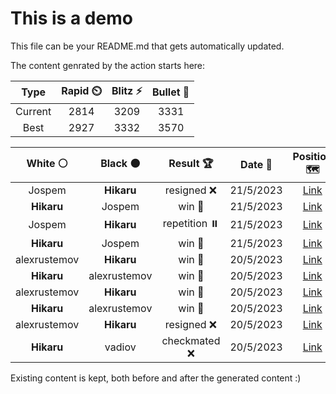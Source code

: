 # This is a demo

This file can be your README.md that gets automatically updated.

The content genrated by the action starts here:

<!--START_SECTION:chessStats-->
<!-- Automatically generated with https://github.com/Balastrong/chess-stats-action -->

| Type | Rapid ⏲️ | Blitz ⚡ | Bullet 🔫 |
|:---:|:---:|:---:|:---:|
| Current | 2814 | 3209 | 3331 |
| Best | 2927 | 3332 | 3570 |

| White ⚪ | Black ⚫ | Result 🏆 | Date 📅 | Position 🗺️ | Type 🕕 |
|:---:|:---:|:---:|:---:|:---:|:---:|
| Jospem | **Hikaru** | resigned ❌ | 21/5/2023 | <a href="http://www.ee.unb.ca/cgi-bin/tervo/fen.pl?select=2b3k1/8/p2P1N1p/1p6/4r3/2P1bN2/PP4P1/3R3K b - -">Link</a> | Blitz |
| **Hikaru** | Jospem | win 🥇 | 21/5/2023 | <a href="http://www.ee.unb.ca/cgi-bin/tervo/fen.pl?select=8/5pk1/5np1/8/1P1Q2PP/3p4/3K4/1r6 b - -">Link</a> | Blitz |
| Jospem | **Hikaru** | repetition ⏸️ | 21/5/2023 | <a href="http://www.ee.unb.ca/cgi-bin/tervo/fen.pl?select=8/8/5k2/7p/2p2p1P/1pP1pPp1/1P2K1P1/8 w - -">Link</a> | Blitz |
| **Hikaru** | Jospem | win 🥇 | 21/5/2023 | <a href="http://www.ee.unb.ca/cgi-bin/tervo/fen.pl?select=5bk1/pp2np2/4pQ1p/1N1pP2P/PPr5/2r5/5PPK/4R3 b - -">Link</a> | Blitz |
| alexrustemov | **Hikaru** | win 🥇 | 20/5/2023 | <a href="http://www.ee.unb.ca/cgi-bin/tervo/fen.pl?select=8/b4pk1/B5p1/Pp3p1p/1P2qP1P/2P3P1/3Q2K1/8 w - -">Link</a> | Blitz |
| **Hikaru** | alexrustemov | win 🥇 | 20/5/2023 | <a href="http://www.ee.unb.ca/cgi-bin/tervo/fen.pl?select=1Q6/8/8/8/4k3/8/5p2/5K2 b - -">Link</a> | Blitz |
| alexrustemov | **Hikaru** | win 🥇 | 20/5/2023 | <a href="http://www.ee.unb.ca/cgi-bin/tervo/fen.pl?select=6k1/2R5/5K2/8/8/5r2/8/8 w - -">Link</a> | Blitz |
| **Hikaru** | alexrustemov | win 🥇 | 20/5/2023 | <a href="http://www.ee.unb.ca/cgi-bin/tervo/fen.pl?select=4r3/p2P2kp/4q3/P1Q5/4p3/1p2P3/7P/3R3K b - -">Link</a> | Blitz |
| alexrustemov | **Hikaru** | resigned ❌ | 20/5/2023 | <a href="http://www.ee.unb.ca/cgi-bin/tervo/fen.pl?select=8/2Q5/5B2/5k2/5P2/3KP3/8/8 w - -">Link</a> | Blitz |
| **Hikaru** | vadiov | checkmated ❌ | 20/5/2023 | <a href="http://www.ee.unb.ca/cgi-bin/tervo/fen.pl?select=1k2r3/1pp3p1/8/1Q2pb2/8/P1P2PPp/1Pq1B2P/2K4R w - -">Link</a> | Blitz |

<!--END_SECTION:chessStats-->

Existing content is kept, both before and after the generated content :)
